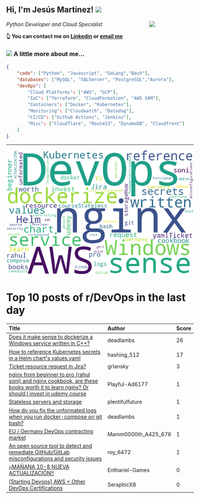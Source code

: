 <!--
**jmartinezl/jmartinezl** is a ✨ _special_ ✨ repository because its `README.md` (this file) appears on your GitHub profile.

Here are some ideas to get you started:

- 🔭 I’m currently working on ...
- 🌱 I’m currently learning ...
- 👯 I’m looking to collaborate on ...
- 🤔 I’m looking for help with ...
- 💬 Ask me about ...
- 📫 How to reach me: ...
- 😄 Pronouns: ...
- ⚡ Fun fact: ...
-->

<h2>Hi, I'm Jesús Martinez! <img src="https://media.giphy.com/media/WUlplcMpOCEmTGBtBW/giphy.gif" width="30"> </h2>
<img align='right' src="https://media.giphy.com/media/NytMLKyiaIh6VH9SPm/giphy.gif" width="120">
<p><em>Python Developer and Cloud Specialist
</em></p>

**👆 You can contact me on [Linkedin](https://www.linkedin.com/in/jes%C3%BAs-martinez-2b7b10104/) or [email me](mailto:jesus.mtz.lorenzo@gmail.com)**

### <img src="https://media.giphy.com/media/VgCDAzcKvsR6OM0uWg/giphy.gif" width="50"> A little more about me...  

```json
{
    "code": ["Python", "Javascript", "GoLang","Bash"],
    "databases": ["MySQL", "SQLServer", "PostgreSQL","Aurora"],
    "devOps": [
        "Cloud Platforms": ["AWS", "GCP"],
        "IaC": ["Terraform", "CloudFormation", "AWS SAM"],
        "Containers": ["Docker", "Kubernetes"],
        "Monitoring": ["Cloudwatch", "Datadog"],
        "CI/CD": ["Github Actions", "Jenkins"],
        "Misc": ["Cloudflare", "Route53", "DynamoDB", "Cloudfront"]
    ]
}
```
---

![Wordcloud](./cloud.png)

# Top 10 posts of r/DevOps in the last day

| Title | Author | Score |
|:---|:---|:---|
| [Does it make sense to dockerize a Windows service written in C++?](https://www.reddit.com/r/devops/comments/15lywrk/does_it_make_sense_to_dockerize_a_windows_service/) | deadlambs | 26 |
| [How to reference Kubernetes secrets in a Helm chart's values.yaml](https://www.reddit.com/r/devops/comments/15lh8wq/how_to_reference_kubernetes_secrets_in_a_helm/) | hashing_512 | 17 |
| [Ticket resource request in Jira?](https://www.reddit.com/r/devops/comments/15lq8m0/ticket_resource_request_in_jira/) | grlansky | 3 |
| [nginx from beginner to pro (rahul soni) and nginx cookbook, are these books worth it to learn nginx? Or should I invest in udemy course](https://www.reddit.com/r/devops/comments/15m4kow/nginx_from_beginner_to_pro_rahul_soni_and_nginx/) | Playful-Ad6177 | 1 |
| [Stateless servers and storage](https://www.reddit.com/r/devops/comments/15m92t9/stateless_servers_and_storage/) | plentifulfuture | 1 |
| [How do you fix the unformated logs when you run docker-compose on git bash?](https://www.reddit.com/r/devops/comments/15lyz60/how_do_you_fix_the_unformated_logs_when_you_run/) | deadlambs | 1 |
| [EU / Germany DevOps contracting market](https://www.reddit.com/r/devops/comments/15lovol/eu_germany_devops_contracting_market/) | Mamm0000th_A425_676 | 1 |
| [An open source tool to detect and remediate GitHub/GitLab misconfigurations and security issues](https://www.reddit.com/r/devops/comments/15ltjjr/an_open_source_tool_to_detect_and_remediate/) | roy_6472 | 1 |
| [¡¡MAÑANA 10-8 NUEVA ACTUALIZACIÓN!!](https://www.reddit.com/r/devops/comments/15md0bo/mañana_108_nueva_actualización/) | Enthariel-Games | 0 |
| [[Starting Devops] AWS + Other DevOps Certifications](https://www.reddit.com/r/devops/comments/15m9fbq/starting_devops_aws_other_devops_certifications/) | SeraphicX8 | 0 |
